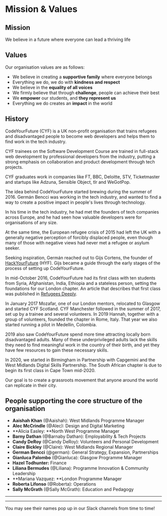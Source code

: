 # Mission & Values

## Mission

We believe in a future where everyone can lead a thriving life

## Values

Our organisation values are as follows:

* We believe in creating a **supportive family** where everyone belongs
* Everything we do, we do with **kindness and respect**
* We believe in the **equality of all voices**
* We firmly believe that through **challenge**, people can achieve their best
* We **empower** our students, and **they represent us**
* Everything we do creates an **impact** in the world

## History

CodeYourFuture (CYF) is a UK non-profit organisation that trains refugees and disadvantaged people to become web developers and helps them to find work in the tech industry.

CYF trainees on the Software Development Course are trained in full-stack web development by professional developers from the industry, putting a strong emphasis on collaboration and product development through tech projects.

CYF graduates work in companies like FT, BBC, Deloitte, STV, Ticketmaster and startups like Adzuna, Sensible Object, tlr and WeGotPop.

The idea behind CodeYourFuture started brewing during the summer of 2016. Germán Bencci was working in the tech industry, and wanted to find a way to create a positive impact in people's lives through technology.

In his time in the tech industry, he had met the founders of tech companies across Europe, and he had seen how valuable developers were for organisations of any size.

At the same time, the European refugee crisis of 2015 had left the UK with a generally negative perception of forcibly displaced people, even though many of those with negative views had never met a refugee or asylum seeker.

Seeking inspiration, Germán reached out to Gijs Cortens, the founder of [HackYourFuture](https://www.hackyourfuture.net) (HYF). Gijs became a guide through the early stages of the process of setting up CodeYourFuture.

In mid-October 2016, CodeYourFuture had its first class with ten students from Syria, Afghanistan, India, Ethiopia and a stateless person, setting the foundations for our London chapter. An article that describes that first class was published in [Refugees Deeply](https://www.newsdeeply.com/refugees/articles/2016/10/19/welcome-to-londons-refugee-coding-school).

In January 2017 Mozafar, one of our London mentors, relocated to Glasgow and started CYF Scotland. CYF Manchester followed in the summer of 2017, set up by a trainee and several volunteers. In 2019 Hannah, together with a group of volunteers, founded the chapter in Rome, Italy. That year we also started running a pilot in Medellin, Colombia.

2019 also saw CodeYourFuture spend more time attracting locally born disadvantaged adults. Many of these underprivileged adults lack the skills they need to find meaningful work in the country of their birth, and yet they have few resources to gain these necessary skills.

In 2020, we started in Birmingham in Partnership with Capgemini and the West Midlands Digital Skills Partnership. The South African chapter is due to begin its first class in Cape Town mid-2020.

Our goal is to create a grassroots movement that anyone around the world can replicate in their city.

## People supporting the core structure of the organisation

* **Aaishah Khan** (@Aaishah): West Midlands Programme Manager
* **Alec McCrindle** (@Alec): Design and Digital Marketing
* **Alicia Easley: **North West Programme Manager
* **Barny Dathan** (@Barnaby Dathan): Employability & Tech Projects
* **Candy DeRoy** (@Candy DeRoy): Volunteers and Personal Development
* **Claire** **Bickley** (@Claire): West Midlands Regional Manager
* **German Bencci** (@german): General Strategy, Expansion, Partnerships
* **Gianluca Palombo** (@Gianluca): Glasgow Programme Manager
* **Hazel Todhunter:** Finance
* **Liliana Bermudes** (@Liliana): Programme Innovation & Community Leadership
* **Mariana Vazquez: **London Programme Manager
* **Roberta Lifonso** (@Roberta): Operations
* **Sally McGrath** (@Sally McGrath): Education and Pedagogy

****

****

You may see their names pop up in our Slack channels from time to time!
